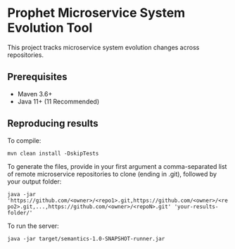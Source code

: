 # Prophet Microservice System Evolution Tool

This project tracks microservice system evolution changes across repositories.

## Prerequisites

* Maven 3.6+
* Java 11+ (11 Recommended)

## Reproducing results

To compile:

``mvn clean install -DskipTests``

To generate the files, provide in your first argument a comma-separated list of remote microservice repositories to clone (ending in .git), followed by your output folder:

``java -jar 'https://github.com/<owner>/<repo1>.git,https://github.com/<owner>/<repo2>.git,...,https://github.com/<owner>/<repoN>.git' 'your-results-folder/'``

To run the server:

``java -jar target/semantics-1.0-SNAPSHOT-runner.jar``